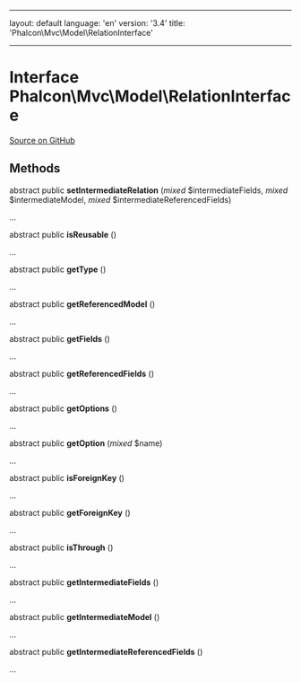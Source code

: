 * * *

layout: default language: 'en' version: '3.4' title: 'Phalcon\Mvc\Model\RelationInterface'

* * *

# Interface **Phalcon\Mvc\Model\RelationInterface**

<a href="https://github.com/phalcon/cphalcon/tree/v3.4.0/phalcon/mvc/model/relationinterface.zep" class="btn btn-default btn-sm">Source on GitHub</a>

## Methods

abstract public **setIntermediateRelation** (*mixed* $intermediateFields, *mixed* $intermediateModel, *mixed* $intermediateReferencedFields)

...

abstract public **isReusable** ()

...

abstract public **getType** ()

...

abstract public **getReferencedModel** ()

...

abstract public **getFields** ()

...

abstract public **getReferencedFields** ()

...

abstract public **getOptions** ()

...

abstract public **getOption** (*mixed* $name)

...

abstract public **isForeignKey** ()

...

abstract public **getForeignKey** ()

...

abstract public **isThrough** ()

...

abstract public **getIntermediateFields** ()

...

abstract public **getIntermediateModel** ()

...

abstract public **getIntermediateReferencedFields** ()

...